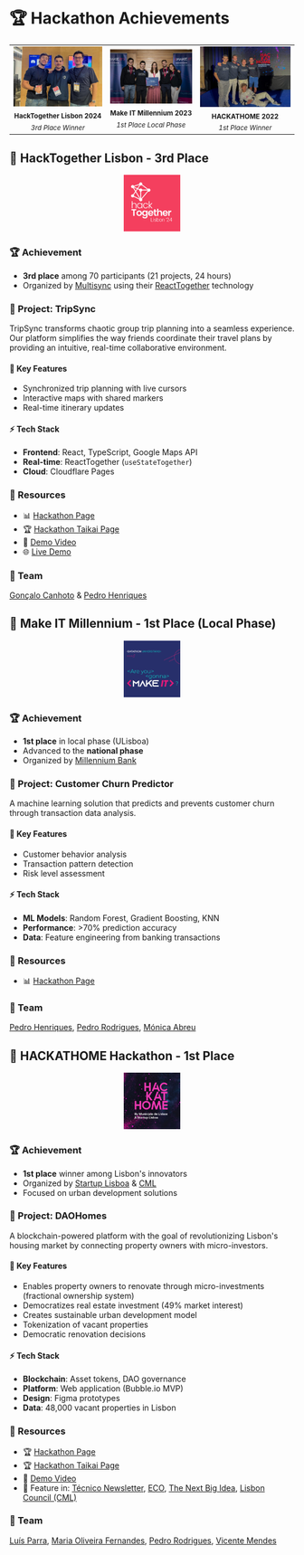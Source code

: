 # 🏆 Hackathon Achievements

<div align="center">
  <table style="border-collapse: collapse; border: none;">
    <tr>
      <td align="center">
        <img src="./images/hacktogether-team.jpeg" alt="Hackathon Achievement 1" width="350"/><br/>
        <sub><b>HackTogether Lisbon 2024</b></sub><br/>
        <sub><i>3rd Place Winner</i></sub>
      </td>
      <td align="center">
        <img src="./images/makeit-team.jpeg" alt="Hackathon Achievement 2" width="350"/><br/>
        <sub><b>Make IT Millennium 2023</b></sub><br/>
        <sub><i>1st Place Local Phase</i></sub>
      </td>
      <td align="center">
        <img src="./images/hackathome-team.jpg" alt="Hackathon Achievement 3" width="350"/><br/>
        <sub><b>HACKATHOME 2022</b></sub><br/>
        <sub><i>1st Place Winner</i></sub>
      </td>
    </tr>
  </table>
</div>

<!-- ------------------------------------------------------------- -->
<!-- ------------------------------------------------------------- -->

## 🥉 HackTogether Lisbon - 3rd Place

<div align="center">
  <kbd>
    <img src="./images/hacktogether-logo.jpg" alt="HackTogether Logo" width="100" height="100"/>
  </kbd>
</div>

### 🏆 Achievement
- **3rd place** among 70 participants (21 projects, 24 hours)
- Organized by [Multisync](https://multisynq.io/) using their [ReactTogether](https://reacttogether.dev/) technology

### 🚀 Project: TripSync
TripSync transforms chaotic group trip planning into a seamless experience. Our platform simplifies the way friends coordinate their travel plans by providing an intuitive, real-time collaborative environment.

#### 📍 Key Features
- Synchronized trip planning with live cursors
- Interactive maps with shared markers
- Real-time itinerary updates

#### ⚡ Tech Stack
- **Frontend**: React, TypeScript, Google Maps API
- **Real-time**: ReactTogether (`useStateTogether`)
- **Cloud**: Cloudflare Pages

### 🔗 Resources
- 📊 [Hackathon Page](https://reacttogether.dev/hackathon)
- 🏆 [Hackathon Taikai Page](https://taikai.network/multisynq/hackathons/hacktogether)
- 🎥 [Demo Video](https://www.youtube.com/watch?v=ONnM82d7g4M)
- 🌐 [Live Demo](https://hacktogether-ariel.pages.dev/)

### 👥 Team
[Gonçalo Canhoto](https://github.com/goncalocanhoto) & [Pedro Henriques](https://github.com/PedroCarvalhoHenriques)

<!-- ------------------------------------------------------------- -->
<!-- ------------------------------------------------------------- -->

## 🥇 Make IT Millennium - 1st Place (Local Phase)

<div align="center">
  <kbd>
    <img src="./images/makeit-logo.png" alt="Make It Logo" width="100" height="100"/>
  </kbd>
</div>

### 🏆 Achievement
- **1st place** in local phase (ULisboa)
- Advanced to the **national phase**
- Organized by [Millennium Bank](https://www.millenniumbcp.pt)

### 🚀 Project: Customer Churn Predictor
A machine learning solution that predicts and prevents customer churn through transaction data analysis.

#### 📍 Key Features
- Customer behavior analysis
- Transaction pattern detection
- Risk level assessment

#### ⚡ Tech Stack
- **ML Models**: Random Forest, Gradient Boosting, KNN
- **Performance**: >70% prediction accuracy
- **Data**: Feature engineering from banking transactions

### 🔗 Resources
- 📊 [Hackathon Page](https://makeitmillennium.pt/)

### 👥 Team
[Pedro Henriques](https://github.com/PedroCarvalhoHenriques), [Pedro Rodrigues](https://github.com/Rodriguespn), [Mónica Abreu](https://www.linkedin.com/in/m%C3%B3nica-abreu/) 

<!-- ------------------------------------------------------------- -->
<!-- ------------------------------------------------------------- -->

## 🥇 HACKATHOME Hackathon - 1st Place

<div align="center">
  <kbd>
    <img src="./images/hackathome-logo.png" alt="Hackathome Logo" width="100" height="100"/>
  </kbd>
</div>

### 🏆 Achievement
- **1st place** winner among Lisbon's innovators
- Organized by [Startup Lisboa](https://www.startuplisboa.com/) & [CML](https://www.lisboa.pt/)
- Focused on urban development solutions

### 🚀 Project: DAOHomes
A blockchain-powered platform with the goal of revolutionizing Lisbon's housing market by connecting property owners with micro-investors.

#### 📍 Key Features
- Enables property owners to renovate through micro-investments (fractional ownership system)
- Democratizes real estate investment (49% market interest)
- Creates sustainable urban development model
- Tokenization of vacant properties
- Democratic renovation decisions

#### ⚡ Tech Stack
- **Blockchain**: Asset tokens, DAO governance
- **Platform**: Web application (Bubble.io MVP)
- **Design**: Figma prototypes
- **Data**: 48,000 vacant properties in Lisbon

### 🔗 Resources
- 🏆 [Hackathon Page](https://www.hackathome.pt/)
- 🏆 [Hackathon Taikai Page](https://taikai.network/startuplisboa/hackathons/hackathome)
- 🎥 [Demo Video](https://www.youtube.com/watch?v=fV--UsZYCdY)
- 📰 Feature in: [Técnico Newsletter](https://tecnico.ulisboa.pt/pt/noticias/junitec-vence-hackathome-e-cria-solucao-tecnologica-para-as-cerca-de-48-mil-casas-vazias-em-lisboa/), [ECO](https://eco.sapo.pt/2022/05/30/junikek-vence-hackathome-com-tecnologia-para-encher-casas-vazias-em-lisboa/), [The Next Big Idea](https://thenextbigidea.pt/casas-vazias-em-lisboa-o-vencedor-do-hackathome-foi-a-junikek/), [Lisbon Council (CML)](https://informacao.lisboa.pt/noticias/arquivo/detalhe/sao-conhecidos-os-vencedores-do-1o-hackathome-de-lisboa)

### 👥 Team
[Luís Parra](https://www.linkedin.com/in/luisjoseparra/), [Maria Oliveira Fernandes](https://www.linkedin.com/in/maria-oliveira-fernandes/), [Pedro Rodrigues](https://github.com/Rodriguespn), [Vicente Mendes](https://www.linkedin.com/in/vicentecondemendes/)
